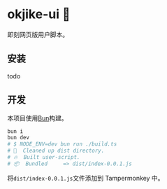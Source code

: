 # okjike-ui 🚧

即刻网页版用户脚本。

## 安装

todo

## 开发

本项目使用[Bun](https://bun.sh/)构建。

```bash
bun i
bun dev
# $ NODE_ENV=dev bun run ./build.ts
# 🧹  Cleaned up dist directory.
# 🔥  Built user-script.
# 📦  Bundled     => dist/index-0.0.1.js
```

将`dist/index-0.0.1.js`文件添加到 Tampermonkey 中。
